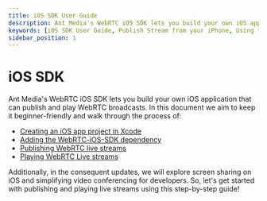 ```yaml
---
title: iOS SDK User Guide
description: Ant Media's WebRTC iOS SDK lets you build your own iOS application that can publish and play WebRTC broadcasts.
keywords: [iOS SDK User Guide, Publish Stream from your iPhone, Using the WebRTC iOS SDK, Ant Media Server Documentation, Ant Media Server Tutorials]
sidebar_position: 1
---
```


# iOS SDK
Ant Media's WebRTC iOS SDK lets you build your own iOS application that can publish and play WebRTC broadcasts.
In this document we aim to keep it beginner-friendly and walk through the process of:
- [Creating an iOS app project in Xcode](/guides/developer-sdk-and-api/sdk-integration/ios-sdk/xcode-project/)
- [Adding the WebRTC-iOS-SDK dependency](/guides/developer-sdk-and-api/sdk-integration/ios-sdk/ios-dependency/)
- [Publishing WebRTC live streams](/guides/developer-sdk-and-api/sdk-integration/ios-sdk/ios-webrtc-publish/)
- [Playing WebRTC Live streams](/guides/developer-sdk-and-api/sdk-integration/ios-sdk/ios-webrtc-play/)

Additionally, in the consequent updates, we will explore screen sharing on iOS and simplifying video conferencing for developers. So, let's get started with publishing and playing live streams using this step-by-step guide!